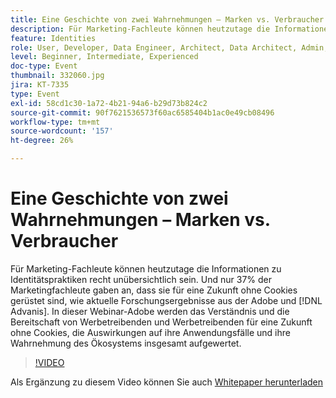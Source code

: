 ```yaml
---
title: Eine Geschichte von zwei Wahrnehmungen – Marken vs. Verbraucher
description: Für Marketing-Fachleute können heutzutage die Informationen zu Identitätspraktiken recht unübersichtlich sein. Und nur 37% der Marketingfachleute gaben an, dass sie für eine Zukunft ohne Cookies gerüstet sind, laut aktueller Forschungsergebnisse von Adobe und Advanis. In dieser Webinar-Adobe werden das Verständnis und die Bereitschaft von Werbetreibenden und Werbetreibenden für eine Zukunft ohne Cookies, die Auswirkungen auf ihre Anwendungsfälle und ihre Wahrnehmung des Ökosystems insgesamt aufgewertet.
feature: Identities
role: User, Developer, Data Engineer, Architect, Data Architect, Admin, Leader
level: Beginner, Intermediate, Experienced
doc-type: Event
thumbnail: 332060.jpg
jira: KT-7335
type: Event
exl-id: 58cd1c30-1a72-4b21-94a6-b29d73b824c2
source-git-commit: 90f7621536573f60ac6585404b1ac0e49cb08496
workflow-type: tm+mt
source-wordcount: '157'
ht-degree: 26%

---
```


# Eine Geschichte von zwei Wahrnehmungen – Marken vs. Verbraucher

Für Marketing-Fachleute können heutzutage die Informationen zu Identitätspraktiken recht unübersichtlich sein. Und nur 37% der Marketingfachleute gaben an, dass sie für eine Zukunft ohne Cookies gerüstet sind, wie aktuelle Forschungsergebnisse aus der Adobe und [!DNL Advanis]. In dieser Webinar-Adobe werden das Verständnis und die Bereitschaft von Werbetreibenden und Werbetreibenden für eine Zukunft ohne Cookies, die Auswirkungen auf ihre Anwendungsfälle und ihre Wahrnehmung des Ökosystems insgesamt aufgewertet.

>[!VIDEO](https://video.tv.adobe.com/v/332060/?quality=12&learn=on)

Als Ergänzung zu diesem Video können Sie auch [Whitepaper herunterladen](assets/whitepaper-a-tale-of-two-perceptions.pdf)
